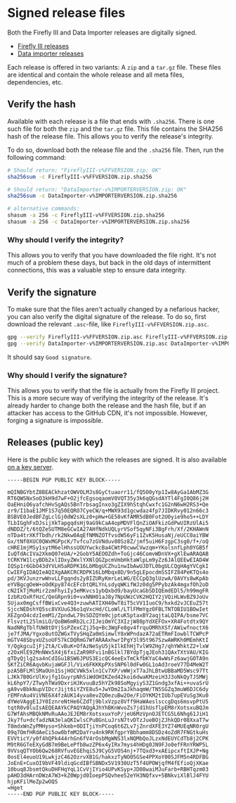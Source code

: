 # Signed release files

Both the Firefly III and Data Importer releases are digitally signed. 

- [Firefly III releases](https://github.com/firefly-iii/firefly-iii/releases)
- [Data importer releases](https://github.com/firefly-iii/data-importer/releases)

Each release is offered in two variants: A `zip` and a `tar.gz` file. These files are identical and contain the whole release and all meta files, dependencies, etc.

## Verify the hash

Available with each release is a file that ends with `.sha256`. There is one such file for both the `zip` and the `tar.gz` file. This file contains the SHA256 hash of the release file. This allows you to verify the release's integrity.

To do so, download both the release file and the `.sha256` file. Then, run the following command:

```bash
# Should return: "FireflyIII-v%FFVERSION.zip: OK"
sha256sum -c FireflyIII-v%FFVERSION.zip.sha256

# Should return: "DataImporter-v%IMPORTERVERSION.zip: OK"
sha256sum -c DataImporter-v%IMPORTERVERSION.zip.sha256

# alternative commands:
shasum -a 256 -c FireflyIII-v%FFVERSION.zip.sha256
shasum -a 256 -c DataImporter-v%IMPORTERVERSION.zip.sha256
```

### Why should I verify the integrity?

This allows you to verify that you have downloaded the file right. It's not much of a problem these days, but back in the old days of intermittent connections, this was a valuable step to ensure data integrity.

## Verify the signature

To make sure that the files aren't actually changed by a nefarious hacker, you can also verify the digital signature of the release. To do so, first download the relevant `.asc`-file, like `FireflyIII-v%FFVERSION.zip.asc`.

```bash
gpg --verify FireflyIII-v%FFVERSION.zip.asc FireflyIII-v%FFVERSION.zip
gpg --verify DataImporter-v%IMPORTERVERSION.zip.asc DataImporter-v%IMPORTERVERSION.zip
```

It should say `Good signature`.

### Why should I verify the signature?

This allows you to verify that the file is actually from the Firefly III project. This is a more secure way of verifying the integrity of the release. It's already harder to change both the release and the hash file, but if an attacker has access to the GitHub CDN, it's not impossible. However, forging a signature is impossible. 

## Releases (public key)

Here is the public key with which the releases are signed. It is also available [on a key server](https://keys.openpgp.org/search?q=910CF2B5E8B6CC6E).

```plaintext
-----BEGIN PGP PUBLIC KEY BLOCK-----

mQINBGYbtZ8BEACkhzatOWVOLMJs8GyCtuaorr11/fQ5O0yYp1Iw8AyGa1AbMZ3G
RT6QWSNxSoO3kH9d7wF+O2jfcEgsoqaomV0VQT35y3k6qQGsdAYTl4FgI0Q86j2H
OaEHniO6yafchHvSgAQs5BnTrbsagInxo3gZIX9hStqhCwxfc1G2nN6wH2RS3+Qe
zr9/I1baE1JMF1S7q50EQRO7CyeCW/q+MWX93d1gcwdaz4fp7JIDKRvy012n66c3
BSBVE0JedBFZgLclGj0dW2sXLz0+pHw+GE58vKfAMR5dB0Fot2U0yie9ho5++LDY
TLbIGghFxDJsijXkTapgqdsHj9aG9kCaA4opMDVFlQnZiOAFkizGdPwUIRzUlAi5
dNDDZ/t/6tQZeSUTM8eGCwIA27AHfNdkUQLyrVSof5qyNFi3BgFrh/Xf/2KHAWnN
nTDa4trXKfTbdh/rk2Nkw0AqEfNMNZOTfvsdW56yFi1ZvK5HusaNj/eUCC0aiYBW
Gx/tNf0XUC0QWxMGPpcK/Tvfcu7zGVNduv80Sz8Z/jmf5uiH6FzgpC3sg0/f+/oQ
cHRE1mjMSy1sytM6elHhssUOUYwckcBa4CWtP0cwwCVwzqm+YKolsnfLph0YGB5f
IuQTdAcIVa2XkmQ07eUA/+2GobY5AEOOZdh+ToGjc46ComvWDnVX+gXlEwARAQAB
tCRKYW1lcyBDb2xlIDxyZWxlYXNlQGZpcmVmbHktaWlpLm9yZz6JAlQEEwEIAD4W
IQSp1r6GbO43dYVLH5aRDPK16LbMbgUCZhu1nwIbAwUJDTL0bgULCQgHAgYVCgkI
CwIEFgIDAQIeAQIXgAAKCRCRDPK16LbMbqx8D/9n5gLEpocdmSSIFZ84PeKTQs4o
pd/3KVJunzrwWnvLLFgqnds2y8IZURyKmrLeLWG/ECCpQ3glUzwA/0AVYs8wKpAb
eYVBgcgOeW+oOdKpy874cEFcbtQRLYnLsdyqWKifWJz0dg5PPybzAk4mgxfOh2oD
cN2IkTjMoMir2zmFhyiIy3eMKvcs1ybQxbd9/bayUcaGbSDIQEmdEDl5/h99mgFR
IzbRzOxRfHzC/QeGRpn9i0+vxNNH01aJ8y7NpUWzCVK2HQIY2jVQiHLWvBZ9JoUv
5Ujax0mgCsffBWixCve4Q3+zuwhATIXH40wT8iT5cVV1IuoC9/hxkd2vJCEuZ57t
SjccNEDshYQ5sc8VXUuG36o1qVxcHd/CLoWl/LTlFMmYgzOFBLTNTOBIU1BOwIet
XEZgnO4cdzIemM1/ZpndwL79sSDZQYm9cjptuK5ptaxBY2aqjtaLQIPA/bsme7VC
FlsvztL25lmiLO/QoBW6mRb2LcJIJeiOmYC3XIzjW80pYdXEFOx+XR4Fotdtx9QY
NadNRgTblfUW8tDYjSsPZexCZjJ5q+Bc3WgFe8gv4frquOMRhXSf/AWiwfnoctX6
je7fJMA/Ygxo8utOZWGxTVySHqZa0mSimwlY8xWPndazA72aETRmFIowblTCWPcP
mGTV48SbyxUZsoUF57kCDQRmG7WfARAAxhwrIPgY3l95t967SzwAWRKh0MEmhKtI
Y/QgkgcuIjFjZtA/CvBuK+OfAzNeSyU5jkIlkEhHjTvlW9ZHg7/qhYWhktZ2+lxW
z2OxHlE92MnNWx5X4j6fxiZaR9RFvi1nBGlkl7BYdpTjqJEoh31QAxTXtVAU/KIG
gTDyQjlg2sa4nCdIGu1BSW6JPUS3EicQC4eeExTmCkfbKYaC4wWsFz6awjGOTA9n
SKfZiCR6AqvbKujaWGFJl/Vix6FKKKpPXsSNP6l0dFw0GL1oAd3roeV77D4MeW2T
pzA5BFLMlSMaOUn1SsjHOCVWk5xln1Cv7XP/vWWjxT7aJhLBtwUBBaMD5Wsc97Tt
LJKk7B0GrUlKvjfg1GuyrpNhSiWdOHIKZed42koi6dwaKMzeiH3J3oNkQyTJSMWj
kL6hpY7/ZTwyhTWa9DxriHJKvuuBz5hYZk98SoMgyiyS3Z1Gndg3xfAi++uvaSrU
gA9vvBbkNupVIDcrJijt6iYZYE8u5+JwYDm2IaJkhaqmW/TN5SGZq3muW6DJC6dy
rEMFnAu4ViVNE6X4fzAUK14yva8evZQ0ezuBw2Oe/FiOYKM2tIUb7upEVuSg3Ku0
dYWeVAggE1JY0IznreNtHe6CZdTj9blxVzpz8Vff9HaWAeslsccgDqs6msvpPtU5
tqtR0v0luIsAEQEAAYkCPAQYAQgAJhYhBKnWvoZs7jd1hUsflpEM8rXotsxuBQJm
G7WfAhsMBQkNMvRuAAoJEJEM8rXotsxuxYoP/jeU6MzVpnOJETCG5L6Nhg61JiH1
Jky7fu+dcfadzNA3elaQKIwlsCPuBGnLuJrsN7tvDTzJueBOjZJhkQDr08XxaT7w
T8mdxWnZyPMHyso+Shkmb+0DITjiYnPCoq6t6ZLv7jZnrdXFE3YZ74MUEqNR0rgU
09q7OmfHRdAeCi5ow0bfmM2DaYru4nk9RKfgprYBbhamm8DSDz4oZdR7FNGtkuHs
EVVticY/y0f4hQPk444rhGn6fV4rOsbMgWNS3lxNQMbQoJLzxNdEUYCdTb8j2CPK
M9tR6GTeEXyGdB7m9BeLePfb8wzZP6x4yIRx7mys4hHDg0JN9FJo0efFRnYRWP5L
9VVsqQTYOb6Qw268RVfuvEGEhqi5J9CyG5VOS4nj+7TQxd3+xAEipcxftIXJP+Ng
0osEl4euoU19LwkjzC462OzrvXB1G/hakxzTyNO05GSe4PPXoY00SJFM5n4RDFBG
JoEnE+CuxOI9bVF49ldiqGcdIBfSBNDx5V1930UzT5f4UPOWjqfM4fEfioQjXKae
10buq8JbsmtQkuDHFHqYqL1CvVjIYio4UPvKSyp+JD08waiMJuFarb+RBHTqzm03
pAHD3dHArnDWzA7W3+kZ0Wpjd0IoepPSQvhee52eYH3NQfxv+5BNkviXlBlJ4FYU
hjpKFilMeZp2wOQS
=Hget
-----END PGP PUBLIC KEY BLOCK-----

```


